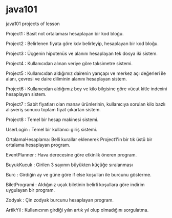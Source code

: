 # java101
java101 projects of lesson

Project1 : Basit not ortalaması hesaplayan bir kod bloğu.

Project2 : Belirlenen fiyata göre kdv belirleyip, hesaplayan bir kod bloğu.

Project3 : Üçgenin hipotenüs ve alanını hesaplayan tek dosya iki sistem.

Project4 : Kullanıcıdan alınan veriye göre taksimetre sistemi.

Project5 : Kullanıcıdan aldığımız dairenin yarıçapı ve merkez açı değerleri ile alanı, çevresi ve daire diliminin alanını hesaplayan sistem.

Project6 : Kullanıcıdan aldığımız boy ve kilo bilgisine göre vücut kitle indexini hesaplayan sistem.

Project7 : Sabit fiyatları olan manav ürünlerinin, kullanıcıya sorulan kilo bazlı alışveriş sonucu toplam fiyat çıkartan sistem.

Project8 : Temel bir hesap makinesi sistemi.

UserLogin : Temel bir kullanıcı giriş sistemi.

OrtalamaHesaplama: Belli kurallar eklenerek Project1'in bir tık üstü bir ortalama hesaplayan program.

EventPlanner : Hava derecesine göre etkinlik öneren program.

BuyukKucuk : Girilen 3 sayının büyükten küçüğe sıralanması

Burc : Girdiğin ay ve güne göre if else koşulları ile burcunu gösterme.

BiletProgrami : Aldığınız uçak biletinin belirli koşullara göre indirim uygulayan bir program.

Zodyak : Çin zodyak burcunu hesaplayan program.

ArtikYil : Kullanıcının girdiği yılın artık yıl olup olmadığını sorgulatma.
